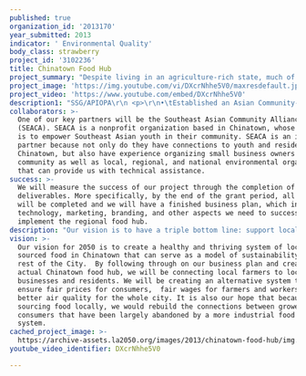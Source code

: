```yaml
---
published: true
organization_id: '2013170'
year_submitted: 2013
indicator: ' Environmental Quality'
body_class: strawberry
project_id: '3102236'
title: Chinatown Food Hub
project_summary: "Despite living in an agriculture-rich state, much of the food we eat in California is imported by large corporations from all across the world, traveling 1,500-2,500 miles on average. This adds 250,000 tons of greenhouse gases to our air every year – equal to the emissions from 40,000 cars.  The impact of this has led to:\r\n\r\n <p>\r\n•\tNearly 1,000 cases of asthma\r\n <p>\r\n•\t16,870 missed school days\r\n <p>\r\n•\t37 premature deaths\r\n <p>\r\n\r\nIn contrast, local farmers struggle to find sales outlets for their produce. Many rely on farmers markets as their primary source of income, despite the widely acknowledged fact that farmers markets are highly unstable revenue sources. On a bad day, a farmer might make only $100 in sales – not nearly enough to cover the cost of gas and wages. At the same time, many small businesses in Los Angeles, such as the many family-owned small businesses in Chinatown, struggle to provide high quality produce at prices that local residents can afford. \r\n\r\n <p>\r\nSSG/Asian Pacific Islander Obesity Prevention Alliance (APIOPA) proposes to connect small, local farmers to small businesses in Chinatown and transform it into a regional food hub.  By cutting out the middleman, we would reduce overhead costs to small businesses and customers,   and guarantee a steady source of income for the small farmers, all the while reducing our food miles and greenhouse gas emissions. In other words, our idea is to establish a regional food hub that would serve as a model for systemic change to how food supply lines currently work. Creating such a mass infrastructure change in Chinatown requires a lot of planning, which is why our proposal is to use the allotted funding to develop a sound and detailed business plan, utilizing our grant period to do the necessary research, marketing analysis, branding, and strategic planning.\r\n\r\n <p>\r\nIn Chinatown, we can successfully create a food hub by tapping into the current local small business community, and their knowledge of local markets and the community, to create a business model that not only provides healthy and affordable produce for residents, but also preserves the heart and soul of Chinatown. We will work directly with local Hmong and Filipino small farmers residing in Central California. These farmers generally grow Asian produce and make the trek down to Southern California once a week to sell at Farmers’ Markets. Under our regional food hub model, we would coordinate with the farmers to purchase their crops in bulk, and have this delivered to one central location in Chinatown. The idea is that if we create a regional food hub, we can then control some of the supply lines, therefore driving down prices for produce that may regularly be more expensive.  \r\n\r\n <p>\r\nThe beauty of this model is that we already have the supply (local Asian farmers) and the demand (residents, small businesses) for fresh Asian produce; what we need is funding to develop the logistics and implementation of the regional food hub, which includes the creation of a detailed business plan, technology and customer service development, and marketing/branding. With the funding, we would invest heavily in researching and developing these logistics because they are the key to establishing a successful and sustainable regional food hub. \r\n"
project_image: 'https://img.youtube.com/vi/DXcrNhhe5V0/maxresdefault.jpg'
project_video: 'https://www.youtube.com/embed/DXcrNhhe5V0'
description1: "SSG/APIOPA\r\n <p>\r\n•\tEstablished an Asian Community-Supported Agriculture program, working with local Hmong farmers and selling in Downtown Los Angeles and Historic Filipinotown. We have sold out all of our subscriptions. \r\n <p>\r\n•\tImplemented a program called SAFE for APIs with the policy goal of helping children maintaining a healthy weight through the improvement of public park facilities. The program addresses health disparities by seeking to increase access to physical activity in neighborhoods where Pacific Islander (PI) populations are the densest.  Our program works with local government agencies, to adopt standards for safety, cleanliness, and culturally competent family programming to promote active and healthy lifestyles. \r\n\r\n <p>\r\n <p>\r\nSEACA\r\n <p>\r\n•\tTrained hundreds of students to become leaders in LA and our work with youth, as profiled in Hector Tobar's column for the LA times\r\n <p>\r\n•\tWorked with youth and policy experts to craft a community development policy  described as \"A Model of LA Planning,\" which will set strong environmental and equity protections for local residents \r\n"
collaborators: >-
  One of our key partners will be the Southeast Asian Community Alliance
  (SEACA). SEACA is a nonprofit organization based in Chinatown, whose mission
  is to empower Southeast Asian youth in their community. SEACA is an integral
  partner because not only do they have connections to youth and residents in
  Chinatown, but also have experience organizing small business owners in the
  community as well as local, regional, and national environmental organizations
  that can provide us with technical assistance.
success: >-
  We will measure the success of our project through the completion of our
  deliverables. More specifically, by the end of the grant period, all research
  will be completed and we will have a finished business plan, which includes
  technology, marketing, branding, and other aspects we need to successfully
  implement the regional food hub. 
description: "Our vision is to have a triple bottom line: support local businesses and farms, provide vital sustenance to local communities, and support a greener environment. \r\n\r\n <p>\r\nChinatown is home to over 15 markets that sell Asian produce. Currently many of these markets are getting the last pick of produce from suppliers because they cannot compete with the big box retailers; according to the owners, the profit margins are extremely narrow. With the regional food hub model, we would directly source to these markets and corner stores at an affordable rate while simultaneously reducing a key contributer to LA's pollution problem.\r\n <p>\r\nBy connecting local businesses directly to local farmers, we have the ability to improve economic, health, and environmental outcomes in our community in the following ways:\r\n\r\n <p>\r\n•\tFor every $100 spent at a local business, $45 stays in the  community, compared to only $13 if the money is spent at a national chain store.\r\n\r\n <p>\r\n•\tMost chain stores source their produce from thousands of miles away, whereas our model will be sourcing produce from 200 miles away, significantly lowering our carbon footprint.\r\n\r\n <p>\r\n•\tImproving the type and quality of produce available will increase access, consumption, and demand of healthy, high quality, locally grown food by residents.\r\n\r\n <p>\r\nThe regional food hub not only supports and grows the capacity of local small businesses, but it also helps do the same for the farmers we will work with. The regional food hub will invest funds early to developing our small business partners within the community. Workshops and capacity building for the local farmers and the small business owners we will be working with will be crucial in how well this model performs. By having stronger small businesses, Los Angeles will see great benefits not only from greater access to healthy food,  but also from greater economic output and cleaner air. If we succeed in reducing just 0.01% of our food miles we will have 25 tons fewer of global warming gases in LA.\r\n\r\n <p>\r\nHere are some of the current facts about health in LA County: \r\n <p>\r\n\r\n•\tIn LA City Council District 1, which includes Chinatown, adult obesity rates are at 23.3% and childhood obesity rates are at 27.8%. (CCPHA, Obesity and Mortality Report, 2011)\r\n\r\n <p>\r\n•\tAsians across Los Angeles County have low rates of eating 5 servings of fruits and vegetables a day; only 35.9% of Asians eat the recommended amount of produce in a given day. (CHIS, UCLA 2009)\r\n\r\n <p>\r\n•\t53.9% of Chinatown residents are not eating the recommended 5 fruits and vegetables a day. (CHIS, UCLA 2005)\r\n"
vision: >-
  Our vision for 2050 is to create a healthy and thriving system of locally
  sourced food in Chinatown that can serve as a model of sustainability for the
  rest of the City.  By following through on our business plan and creating the
  actual Chinatown food hub, we will be connecting local farmers to local
  businesses and residents. We will be creating an alternative system that would
  ensure fair prices for consumers,  fair wages for farmers and workers, and
  better air quality for the whole city. It is also our hope that because we are
  sourcing food locally, we would rebuild the connections between growers and
  consumers that have been largely abandoned by a more industrial food sourcing
  system.
cached_project_image: >-
  https://archive-assets.la2050.org/images/2013/chinatown-food-hub/img.youtube.com/vi/DXcrNhhe5V0/maxresdefault.jpg
youtube_video_identifier: DXcrNhhe5V0

---
```

